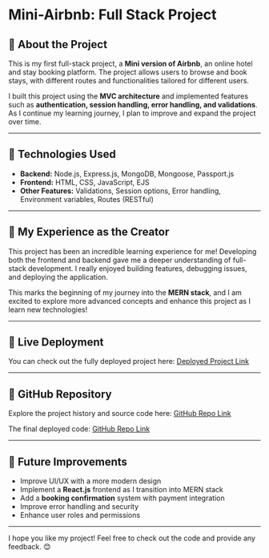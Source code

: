 # Mini-Airbnb: Full Stack Project

## 📌 About the Project
This is my first full-stack project, a **Mini version of Airbnb**, an online hotel and stay booking platform. The project allows users to browse and book stays, with different routes and functionalities tailored for different users.

I built this project using the **MVC architecture** and implemented features such as **authentication, session handling, error handling, and validations**. As I continue my learning journey, I plan to improve and expand the project over time.

---

## 🚀 Technologies Used
- **Backend:** Node.js, Express.js, MongoDB, Mongoose, Passport.js
- **Frontend:** HTML, CSS, JavaScript, EJS
- **Other Features:** Validations, Session options, Error handling, Environment variables, Routes (RESTful)

---

## 🎉 My Experience as the Creator
This project has been an incredible learning experience for me! Developing both the frontend and backend gave me a deeper understanding of full-stack development. I really enjoyed building features, debugging issues, and deploying the application.

This marks the beginning of my journey into the **MERN stack**, and I am excited to explore more advanced concepts and enhance this project as I learn new technologies!

---

## 🔗 Live Deployment
You can check out the fully deployed project here:
[Deployed Project Link](https://airbnb-project-0aff.onrender.com/listing)

---

## 📜 GitHub Repository
Explore the project history and source code here:
[GitHub Repo Link](https://github.com/thakralgarvit/Projects/commits/main/AIRBNB_MiniApp)

The final deployed code:
[GitHub Repo Link](https://github.com/thakralgarvit/AIRBNB_project)

---

## 📅 Future Improvements
- Improve UI/UX with a more modern design
- Implement a **React.js** frontend as I transition into MERN stack
- Add a **booking confirmation** system with payment integration
- Improve error handling and security
- Enhance user roles and permissions

---

I hope you like my project! Feel free to check out the code and provide any feedback. 😊

